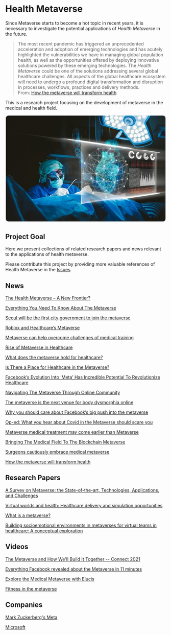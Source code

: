 # Health Metaverse
Since Metaverse starts to become a hot topic in recent years, it is necessary to investigate the potential applications of *Health Metaverse* in the future. 

> The most recent pandemic has triggered an unprecedented acceleration and adoption of emerging technologies and has acutely highlighted the vulnerabilities we have in managing global population health, as well as the opportunities offered by deploying innovative solutions powered by these emerging technologies. The *Health Metaverse* could be one of the solutions addressing several global healthcare challenges. All aspects of the global healthcare ecosystem will need to undergo a profound digital transformation and disruption in processes, workflows, practices and delivery methods. <br/>From: [How the metaverse will transform health](https://vitaminz.substack.com/p/how-the-metaverse-will-transform)

This is a research project focusing on the development of metaverse in the medical and health field. 

![Health Metaverse](images/health-metaverse-2.jpg)

##  Project Goal
Here we present collections of related research papers and news relevant to the applications of health metaverse. 

Please contribute this project by providing more valuable references of Health Metaverse in the [Issues](https://github.com/dhchenx/health-metaverse/issues). 

## News

[The Health Metaverse – A New Frontier?](https://coruzant.com/health-tech/the-health-metaverse-a-new-frontier/)

[Everything You Need To Know About The Metaverse](https://www.protocol.com/metaverse-meaning?rebelltitem=1#rebelltitem1)

[Seoul will be the first city government to join the metaverse](https://qz.com/2086353/seoul-is-developing-a-metaverse-government-platform/)

[Roblox and Healthcare’s Metaverse](https://thehealthcareblog.com/blog/2021/03/16/roblox-and-healthcares-metaverse/)

[Metaverse can help overcome challenges of medical training](http://www.koreabiomed.com/news/articleView.html?idxno=11602)

[Rise of Metaverse in Healthcare](https://www.taliun.com/p/rise-of-metaverse-in-healthcare)

[What does the metaverse hold for healthcare?](https://www.sagentiainnovation.com/insights/what-does-the-metaverse-hold-for-healthcare/)

[Is There a Place for Healthcare in the Metaverse?](https://healthmanagement.org/c/it/post/is-there-a-place-for-healthcare-in-the-metaverse)

[Facebook’s Evolution Into ‘Meta’ Has Incredible Potential To Revolutionize Healthcare](https://www.forbes.com/sites/saibala/2021/10/30/facebooks-evolution-into-meta-has-incredible-potential-to-revolutionize-healthcare/?sh=30b5afe15c5f)

[Navigating The Metaverse Through Online Community](https://advertisingweek.com/navigating-the-metaverse-through-online-community/)

[The metaverse is the next venue for body dysmorphia online](https://www.technologyreview.com/2021/11/16/1040174/facebook-metaverse-body-dysmorphia)

[Why you should care about Facebook’s big push into the metaverse](https://www.vox.com/recode/22799665/facebook-metaverse-meta-zuckerberg-oculus-vr-ar)

[Op-ed: What you hear about Covid in the Metaverse should scare you](https://www.cnbc.com/2021/11/18/op-ed-what-you-hear-about-covid-in-the-metaverse-should-scare-you.html)

[Metaverse medical treatment may come earlier than Metaverse](https://coinyuppie.com/metaverse-medical-treatment-may-come-earlier-than-metaverse/)

[Bringing The Medical Field To The Blockchain Metaverse](https://blockchainusa.tech/index.php/2021/11/21/bringing-the-medical-field-to-the-blockchain-metaverse/)

[Surgeons cautiously embrace medical metaverse](https://venturebeat.com/2021/11/12/surgeons-cautiously-embrace-medical-metaverse/)

[How the metaverse will transform health](https://vitaminz.substack.com/p/how-the-metaverse-will-transform)

## Research Papers

[A Survey on Metaverse: the State-of-the-art, Technologies, Applications, and Challenges](https://arxiv.org/abs/2111.09673)

[Virtual worlds and health: Healthcare delivery and simulation opportunities](https://www.igi-global.com/chapter/virtual-worlds-health/55412)

[What is a metaverse?](https://www.sciencedirect.com/science/article/abs/pii/S0262407921014500)

[Building socioemotional environments in metaverses for virtual teams in healthcare: A conceptual exploration](https://link.springer.com/chapter/10.1007/978-3-642-29361-0_3)

## Videos

[The Metaverse and How We'll Build It Together -- Connect 2021](https://www.youtube.com/watch?v=Uvufun6xer8)

[Everything Facebook revealed about the Metaverse in 11 minutes](https://www.youtube.com/watch?v=gElfIo6uw4g)

[Explore the Medical Metaverse with Elucis](https://www.youtube.com/watch?v=Wt8an9e_4Jk)

[Fitness in the metaverse](https://www.youtube.com/watch?v=hlniOe5uQ3Q)

## Companies

[Mark Zuckerberg's Meta](https://about.facebook.com/meta/)

[Microsoft](https://news.microsoft.com/innovation-stories/mesh-for-microsoft-teams/)





